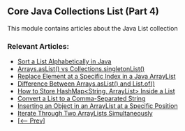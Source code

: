## Core Java Collections List (Part 4)

This module contains articles about the Java List collection

### Relevant Articles:
- [Sort a List Alphabetically in Java](https://www.baeldung.com/java-sort-list-alphabetically)
- [Arrays.asList() vs Collections.singletonList()](https://www.baeldung.com/java-aslist-vs-singletonlist)
- [Replace Element at a Specific Index in a Java ArrayList](https://www.baeldung.com/java-arraylist-replace-at-index)
- [Difference Between Arrays.asList() and List.of()](https://www.baeldung.com/java-arrays-aslist-vs-list-of)
- [How to Store HashMap<String, ArrayList> Inside a List](https://www.baeldung.com/java-hashmap-inside-list)
- [Convert a List to a Comma-Separated String](https://www.baeldung.com/java-list-comma-separated-string)
- [Inserting an Object in an ArrayList at a Specific Position](https://www.baeldung.com/java-insert-object-arraylist-specific-position)
- [Iterate Through Two ArrayLists Simultaneously](https://www.baeldung.com/iterate-through-two-arraylists-simultaneously)
- [[<-- Prev]](/core-java-modules/core-java-collections-list-3)

